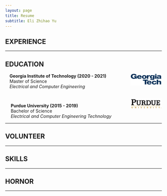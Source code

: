 ```yaml
---
layout: page
title: Resume
subtitle: Eli Zhihao Yu
---
```


## EXPERIENCE

---

## EDUCATION

<img src="/img/resume/gatech.gif" class = "lazyload" style="vertical-align:top; width:20%; float:right;">

&emsp;**Georgia Institute of Technology (2020 - 2021)**
<br/>
&emsp;Master of Science
<br/>
&emsp;*Electrical and Computer Engineering*

<br/>

<img src="/img/resume/purdue.png" class = "lazyload" style="vertical-align:top; width:20%; float:right;">

&emsp;
**Purdue University (2015 - 2019)**
<br/>
&emsp;
Bachelor of Science
<br/>
&emsp;
*Electrical and Computer Engineering Technology*

---

## VOLUNTEER

---

## SKILLS

---

## HORNOR

---